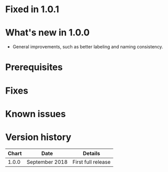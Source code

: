 # Fixed in 1.0.1

# What's new in 1.0.0
* General improvements, such as better labeling and naming consistency.


# Prerequisites

# Fixes

# Known issues


# Version history
| Chart | Date           | Details                           |
| ----- | -------------- | --------------------------------- |
| 1.0.0 | September 2018 | First full release                |
